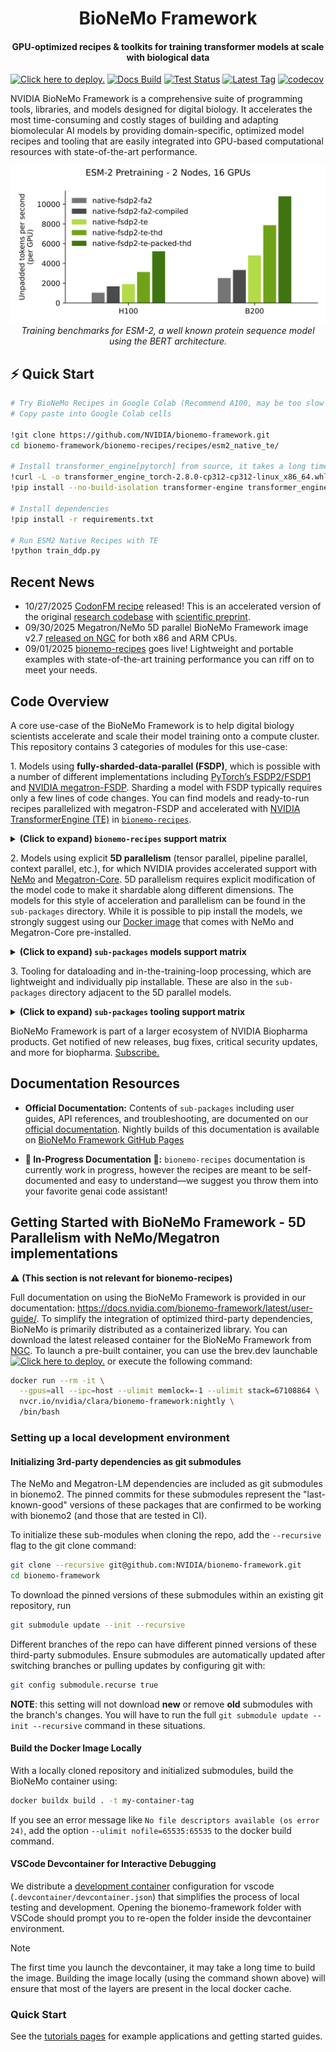 <div align="center">
  <h1>BioNeMo Framework</h1>
  <h4>GPU-optimized recipes & toolkits for training transformer models at scale with biological data</h4>
</div>

<div align="left">

[![Click here to deploy.](https://uohmivykqgnnbiouffke.supabase.co/storage/v1/object/public/landingpage/brevdeploynavy.svg)](https://console.brev.dev/launchable/deploy/now?launchableID=env-2pPDA4sJyTuFf3KsCv5KWRbuVlU)
[![Docs Build](https://img.shields.io/github/actions/workflow/status/NVIDIA/bionemo-framework/pages/pages-build-deployment?label=docs-build)](https://nvidia.github.io/bionemo-framework)
[![Test Status](https://github.com/NVIDIA/bionemo-framework/actions/workflows/unit-tests.yml/badge.svg)](https://github.com/NVIDIA/bionemo-framework/actions/workflows/unit-tests.yml)
[![Latest Tag](https://img.shields.io/github/v/tag/NVIDIA/bionemo-framework?label=latest-version)](https://catalog.ngc.nvidia.com/orgs/nvidia/teams/clara/containers/bionemo-framework/tags)
[![codecov](https://codecov.io/gh/NVIDIA/bionemo-framework/branch/main/graph/badge.svg?token=XqhegdZRqB)](https://codecov.io/gh/NVIDIA/bionemo-framework)

<div align="left">

NVIDIA BioNeMo Framework is a comprehensive suite of programming tools, libraries, and models designed for digital biology. It accelerates the most time-consuming and costly stages of building and adapting biomolecular AI models by providing domain-specific, optimized model recipes and tooling that are easily integrated into GPU-based computational resources with state-of-the-art performance.

<p align="center">
  <img src="docs/docs/assets/images/esm2/esm2_native_te_benchmarks.svg" width="600">
  <br>
  <em> Training benchmarks for ESM-2, a well known protein sequence model using the BERT architecture.</em>
</p>

## ⚡ Quick Start

```bash
# Try BioNeMo Recipes in Google Colab (Recommend A100, may be too slow or run out of memory on T4)
# Copy paste into Google Colab cells

!git clone https://github.com/NVIDIA/bionemo-framework.git
cd bionemo-framework/bionemo-recipes/recipes/esm2_native_te/

# Install transformer_engine[pytorch] from source, it takes a long time to install from PYPI
!curl -L -o transformer_engine_torch-2.8.0-cp312-cp312-linux_x86_64.whl "https://drive.google.com/uc?export=download&id=1Oz6dkkIMahv3LN_fQhhQRolZ3m-sr9SF"
!pip install --no-build-isolation transformer-engine transformer_engine_torch-2.8.0-cp312-cp312-linux_x86_64.whl

# Install dependencies
!pip install -r requirements.txt

# Run ESM2 Native Recipes with TE
!python train_ddp.py
```

## Recent News

- 10/27/2025 [CodonFM recipe](https://github.com/NVIDIA/bionemo-framework/tree/main/bionemo-recipes/recipes/codonfm_ptl_te) released! This is an accelerated version of the original [research codebase](https://github.com/NVIDIA-Digital-Bio/CodonFM) with [scientific preprint](https://research.nvidia.com/labs/dbr/assets/data/manuscripts/nv-codonfm-preprint.pdf).
- 09/30/2025 Megatron/NeMo 5D parallel BioNeMo Framework image v2.7 [released on NGC](https://catalog.ngc.nvidia.com/orgs/nvidia/teams/clara/containers/bionemo-framework) for both x86 and ARM CPUs.
- 09/01/2025 [bionemo-recipes](https://github.com/NVIDIA/bionemo-framework/tree/main/bionemo-recipes) goes live! Lightweight and portable examples with state-of-the-art training performance you can riff on to meet your needs.

## Code Overview

A core use-case of the BioNeMo Framework is to help digital biology scientists accelerate and scale their model training onto a compute cluster. This repository contains 3 categories of modules for this use-case:

1\. Models using **fully-sharded-data-parallel (FSDP)**, which is possible with a number of different implementations including [PyTorch’s FSDP2/FSDP1](https://docs.pytorch.org/tutorials/intermediate/FSDP_tutorial.html) and [NVIDIA megatron-FSDP](https://github.com/NVIDIA/Megatron-LM/tree/main/megatron/core/distributed/fsdp/src). Sharding a model with FSDP typically requires only a few lines of code changes. You can find models and ready-to-run recipes parallelized with megatron-FSDP and accelerated with [NVIDIA TransformerEngine (TE)](https://github.com/NVIDIA/TransformerEngine) in [`bionemo-recipes`](./bionemo-recipes/).

<details>
<summary><b>(Click to expand) <code>bionemo-recipes</code> support matrix </b></summary>
<small>

| Directory                                      | Description                                                                                                                   | Support Status | 5D Parallel | Megatron-FSDP | TE     | Sequence Packing | FP8    | Context Parallelism |
| ---------------------------------------------- | ----------------------------------------------------------------------------------------------------------------------------- | -------------- | ----------- | ------------- | ------ | ---------------- | ------ | ------------------- |
| `models/`<br>`amplify`                         | TE accelerated protein BERT, pushed to HuggingFace                                                                            | ✅ Active      | ❌          | ✅            | ✅     | 🚧 WIP           | ✅     | 🚧 WIP              |
| `models/`<br>`esm2`                            | TE accelerated protein BERT, pushed to HuggingFace                                                                            | ✅ Active      | ❌          | ✅            | ✅     | ✅               | ✅     | 🚧 WIP              |
| `models/`<br>`geneformer`                      | TE accelerated single-cell BERT                                                                                               | 🚧 WIP         | ❌          | ✅            | 🚧 WIP | 🚧 WIP           | 🚧 WIP | 🚧 WIP              |
| `recipes/`<br>`codonfm_ptl_te`                 | Recipe for [CodonFM](https://research.nvidia.com/labs/dbr/assets/data/manuscripts/nv-codonfm-preprint.pdf)'s Encodon using TE | ✅ Active      | ❌          | 🚧 WIP        | ✅     | ✅               | 🚧 WIP | 🚧 WIP              |
| `recipes/`<br>`esm2_accelerate_te`             | Recipe for ESM2 TE + HF Accelerate                                                                                            | ✅ Active      | ❌          | 🚧 WIP        | ✅     | ❌               | ✅     | 🚧 WIP              |
| `recipes/`<br>`esm2_native_te`                 | Recipe for ESM2 TE + native PyTorch                                                                                           | ✅ Active      | ❌          | ✅            | ✅     | ✅               | ✅     | 🚧 WIP              |
| `recipes/`<br>`geneformer_native_te_mfsdp_fp8` | Recipe for Geneformer HF model                                                                                                | 🚧 WIP         | ❌          | ✅            | ✅     | ❌               | ✅     | 🚧 WIP              |
| `recipes/`<br>`vit`                            | Recipe for Vision Transformer                                                                                                 | 🚧 WIP         | ❌          | ✅            | ✅     | ❌               | ✅     | 🚧 WIP              |

</small>

</details>

2\. Models using explicit **5D parallelism** (tensor parallel, pipeline parallel, context parallel, etc.), for which NVIDIA provides accelerated support with [NeMo](https://github.com/NVIDIA-NeMo/NeMo) and [Megatron-Core](https://github.com/NVIDIA/Megatron-LM). 5D parallelism requires explicit modification of the model code to make it shardable along different dimensions. The models for this style of acceleration and parallelism can be found in the `sub-packages` directory. While it is possible to pip install the models, we strongly suggest using our [Docker image](https://catalog.ngc.nvidia.com/orgs/nvidia/teams/clara/containers/bionemo-framework) that comes with NeMo and Megatron-Core pre-installed.

<details>
<summary><b>(Click to expand) <code>sub-packages</code> models support matrix</b></summary>
<small>

| Directory               | Description                         | Support        | 5D Parallel | Megatron-FSDP | TE  | Sequence Packing | FP8 | Context Parallel |
| ----------------------- | ----------------------------------- | -------------- | ----------- | ------------- | --- | ---------------- | --- | ---------------- |
| `bionemo-amplify`       | 5D parallel model                   | 🔧 Maintenance | ✅          | ❌            | ✅  | ❌               | ✅  | ✅               |
| `bionemo-core`          | Model Config/test data utils        | ✅ Active      | ✅          | N/A           | ✅  | ❌               | N/A | N/A              |
| `bionemo-esm2`          | 5D parallel model                   | ✅ Active      | ✅          | ❌            | ✅  | ❌               | ✅  | ✅               |
| `bionemo-evo2`          | 5D parallel model                   | ✅ Active      | ✅          | ❌            | ✅  | ❌               | ✅  | ✅               |
| `bionemo-example_model` | Example 5D parallel model           | 🔧 Maintenance | ✅          | ❌            | ✅  | ❌               | ✅  | ✅               |
| `bionemo-fw`            | Meta package to pull other packages | ✅ Active      | ✅          | N/A           | N/A | ❌               | ✅  | N/A              |
| `bionemo-geneformer`    | 5D parallel model                   | 🔧 Maintenance | ✅          | ❌            | ✅  | ❌               | ✅  | ✅               |
| `bionemo-llm`           | 5D parallel base model (BioBert)    | ✅ Active      | ✅          | ❌            | ✅  | ✅               | ✅  | ✅               |
| `bionemo-testing`       | Testing Utilities                   | ✅ Active      | ✅          | N/A           | N/A | N/A              | N/A | N/A              |

</small>
</details>

3\. Tooling for dataloading and in-the-training-loop processing, which are lightweight and individually pip installable. These are also in the `sub-packages` directory adjacent to the 5D parallel models.

<details>
<summary><b>(Click to expand) <code>sub-packages</code> tooling support matrix</b></summary>
<small>

| Directory                     | Description                                | Support        | 5D Parallel   | Megatron-FSDP | TE  | Sequence Packing | FP8 | Context Parallel |
| ----------------------------- | ------------------------------------------ | -------------- | ------------- | ------------- | --- | ---------------- | --- | ---------------- |
| `bionemo-moco`                | Molecular Co-design tools                  | ✅ Active      | ❌            | N/A           | N/A | N/A              | N/A | N/A              |
| `bionemo-noodles`             | Python API to fast FASTA file I/O          | 🔧 Maintenance | ❌            | N/A           | N/A | N/A              | N/A | N/A              |
| `bionemo-scspeedtest`         | Single Cell Dataloading benchmark tests    | ✅ Active      | N/A           | N/A           | N/A | N/A              | N/A | N/A              |
| `bionemo-size-aware-batching` | Memory consumption aware batching          | 🔧 Maintenance | N/A           | N/A           | N/A | N/A              | N/A | N/A              |
| `bionemo-scdl`                | Modular Single Cell Data Loader            | ✅ Active      | ✅ Compatible | N/A           | N/A | N/A              | N/A | N/A              |
| `bionemo-webdatamodule`       | PyTorch Lightning module to use WebDataset | 🔧 Maintenance | N/A           | N/A           | N/A | N/A              | N/A | N/A              |

</small>
</details>

BioNeMo Framework is part of a larger ecosystem of NVIDIA Biopharma products. Get notified of new releases, bug fixes, critical security updates, and more for biopharma. [Subscribe.](https://www.nvidia.com/en-us/clara/biopharma/product-updates/)

## Documentation Resources

- **Official Documentation:** Contents of `sub-packages` including user guides, API references, and troubleshooting, are documented on our [official documentation](https://docs.nvidia.com/bionemo-framework/latest/). Nightly builds of this documentation is available on [BioNeMo Framework GitHub Pages](https://nvidia.github.io/bionemo-framework/)

- **🚧 In-Progress Documentation 🚧:** `bionemo-recipes` documentation is currently work in progress, however the recipes are meant to be self-documented and easy to understand—we suggest you throw them into your favorite genai code assistant!

## Getting Started with BioNeMo Framework - 5D Parallelism with NeMo/Megatron implementations

:warning: **(This section is not relevant for bionemo-recipes)**

Full documentation on using the BioNeMo Framework is provided in our documentation:
<https://docs.nvidia.com/bionemo-framework/latest/user-guide/>. To simplify the integration of optimized third-party dependencies, BioNeMo is primarily distributed as a containerized library. You can download the latest released container for the BioNeMo Framework from
[NGC](https://catalog.ngc.nvidia.com/orgs/nvidia/teams/clara/containers/bionemo-framework). To launch a pre-built container, you can use the brev.dev launchable [![ Click here to deploy.](https://uohmivykqgnnbiouffke.supabase.co/storage/v1/object/public/landingpage/brevdeploynavy.svg)](https://console.brev.dev/launchable/deploy/now?launchableID=env-2pPDA4sJyTuFf3KsCv5KWRbuVlU) or execute the following command:

```bash
docker run --rm -it \
  --gpus=all --ipc=host --ulimit memlock=-1 --ulimit stack=67108864 \
  nvcr.io/nvidia/clara/bionemo-framework:nightly \
  /bin/bash
```

### Setting up a local development environment

#### Initializing 3rd-party dependencies as git submodules

The NeMo and Megatron-LM dependencies are included as git submodules in bionemo2. The pinned commits for these submodules represent the "last-known-good" versions of these packages
that are confirmed to be working with bionemo2 (and those that are tested in CI).

To initialize these sub-modules when cloning the repo, add the `--recursive` flag to the git clone command:

```bash
git clone --recursive git@github.com:NVIDIA/bionemo-framework.git
cd bionemo-framework
```

To download the pinned versions of these submodules within an existing git repository, run

```bash
git submodule update --init --recursive
```

Different branches of the repo can have different pinned versions of these third-party submodules. Ensure submodules are automatically updated after switching branches or pulling updates by configuring git with:

```bash
git config submodule.recurse true
```

**NOTE**: this setting will not download **new** or remove **old** submodules with the branch's changes.
You will have to run the full `git submodule update --init --recursive` command in these situations.

#### Build the Docker Image Locally

With a locally cloned repository and initialized submodules, build the BioNeMo container using:

```bash
docker buildx build . -t my-container-tag
```

If you see an error message like `No file descriptors available (os error 24)`, add the option `--ulimit nofile=65535:65535` to the docker build command.

#### VSCode Devcontainer for Interactive Debugging

We distribute a [development container](https://devcontainers.github.io/) configuration for vscode
(`.devcontainer/devcontainer.json`) that simplifies the process of local testing and development. Opening the
bionemo-framework folder with VSCode should prompt you to re-open the folder inside the devcontainer environment.

> [!NOTE]
> The first time you launch the devcontainer, it may take a long time to build the image. Building the image locally
> (using the command shown above) will ensure that most of the layers are present in the local docker cache.

### Quick Start

See the [tutorials pages](https://docs.nvidia.com/bionemo-framework/latest/user-guide/examples/bionemo-esm2/pretrain/)
for example applications and getting started guides.
